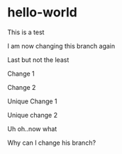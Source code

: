 # hello-world

This is a test 

I am now changing this branch again

Last but not the least

Change 1

Change 2

Unique Change 1

Unique change 2

Uh oh..now what

Why can I change his branch?

